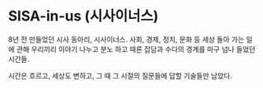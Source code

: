 # SISA-in-us (시사이너스)

8년 전 만들었던 시사 동아리, 시사이너스.
사회, 경제, 정치, 문화 등  세상 돌아 가는 일에 관해 우리끼리 이야기 나누고 분노 하고 때론 잡담과 수다의 경계를 마구 넘나 들었던 시간들.

시간은 흐르고, 세상도 변하고, 
그 때  그  시절의 질문들에 답할 기술들만 남았다.